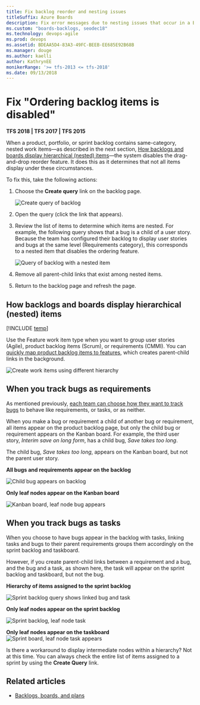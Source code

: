```yaml
---
title: Fix backlog reorder and nesting issues
titleSuffix: Azure Boards
description: Fix error messages due to nesting issues that occur in a Backlog or Board in Azure Boards & TFS 
ms.custom: "boards-backlogs, seodec18"  
ms.technology: devops-agile
ms.prod: devops
ms.assetid: BDEAA5D4-83A3-49FC-BEEB-EE685E92B68B
ms.manager: douge
ms.author: kaelli
author: KathrynEE
monikerRange: '>= tfs-2013 <= tfs-2018'
ms.date: 09/13/2018
--- 
```





# Fix "Ordering backlog items is disabled" 
<a id="display-hierarchy">  </a>


**TFS 2018 | TFS 2017 | TFS 2015**

<!--- Supports FWLINK 529135 --> 

When a product, portfolio, or sprint backlog contains same-category, nested work items&mdash;as described in the next section, [How backlogs and boards display hierarchical (nested) items](#nested)&mdash;the system disables the drag-and-drop reorder feature. It does this as it determines that not all items display under these circumstances.  

To fix this, take the following actions: 

1. Choose the **Create query** link on the backlog page. 
    
	![Create query of backlog](_img/overview/backlogs-boards-create-query.png)

2. Open the query (click the link that appears). 

3. Review the list of items to determine which items are nested. For example, the following query shows that a bug is a child of a user story. Because the team has configured their backlog to display user stories and bugs at the same level (Requirements category), this corresponds to a nested item that disables the ordering feature. 

	![Query of backlog with a nested item](_img/overview/backlogs-boards-query-nested-items.png)

4. Remove all parent-child links that exist among nested items. 

5. Return to the backlog page and refresh the page. 


<a id="nested">  </a>
## How backlogs and boards display hierarchical (nested) items 
 
[!INCLUDE [temp](../_shared/display-leaf-nodes.md)]  

Use the Feature work item type when you want to group user stories (Agile), product backlog items (Scrum), or requirements (CMMI). You can [quickly map product backlog items to features](/azure/devops/boards/backlogs/organize-backlog), which creates parent-child links in the background.    

![Create work items using different hierarchy](../../reference/_img/create-hierarchy-with-different-wits.png)  

<a id="leaf-nodes">  </a>
## When you track bugs as requirements

As mentioned previously, [each team can choose how they want to track bugs](../../organizations/settings/show-bugs-on-backlog.md) to behave like requirements, or tasks, or as neither. 

When you make a bug or requirement a child of another bug or requirement, all items appear on the product backlog page, but only the child bug or requirement appears on the Kanban board. For example, the third user story, *Interim save on long form*, has a child bug, *Save takes too long*. 

The child bug, *Save takes too long*, appears on the Kanban board, but not the parent user story.  

**All bugs and requirements appear on the backlog**  

![Child bug appears on backlog ](../../reference/_img/bugs-appear-on-backlog.png)  

**Only leaf nodes appear on the Kanban board**  

![Kanban board, leaf node bug appears](../../reference/_img/bugs-appear-on-board.png)  

<a id="bugs-as-tasks">  </a>
## When you track bugs as tasks

When you choose to have bugs appear in the backlog with tasks, linking tasks and bugs to their parent requirements groups them accordingly on the sprint backlog and taskboard.  

However, if you create parent-child links between a requirement and a bug, and the bug and a task, as shown here, the task will appear on the sprint backlog and taskboard, but not the bug. 

**Hierarchy of items assigned to the sprint backlog**  

![Sprint backlog query shows linked bug and task ](../../reference/_img/sprint-backlog-hierarchy.png)   

**Only leaf nodes appear on the sprint backlog**  

![Sprint backlog, leaf node task ](../../reference/_img/sprint-backlog-leaf-only.png)  

**Only leaf nodes appear on the taskboard**   
![Sprint board, leaf node task appears](../../reference/_img/bugs-appear-on-taskboard.png)  

Is there a workaround to display intermediate nodes within a hierarchy?  Not at this time. You can always check the entire list of items assigned to a sprint by using the **Create Query** link. 


## Related articles

- [Backlogs, boards, and plans](backlogs-boards-plans.md) 
